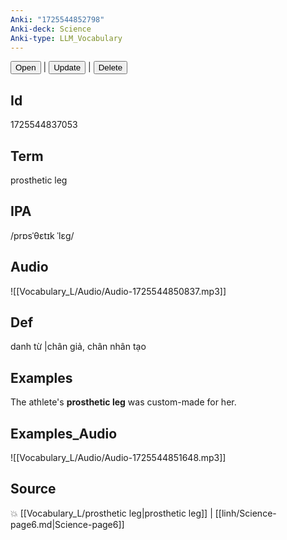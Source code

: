 ```yaml
---
Anki: "1725544852798"
Anki-deck: Science
Anki-type: LLM_Vocabulary
---
```

<button class="anki-btn-open">Open</button> | <button class="anki-btn-update">Update</button> | <button class="anki-btn-delete">Delete</button>

## Id
1725544837053
## Term
prosthetic leg
## IPA
 /prɒsˈθɛtɪk ˈlɛɡ/
## Audio
 ![[Vocabulary_L/Audio/Audio-1725544850837.mp3]]

## Def
 danh từ |chân giả, chân nhân tạo 
## Examples
The athlete's **prosthetic leg** was custom-made for her.

## Examples_Audio
![[Vocabulary_L/Audio/Audio-1725544851648.mp3]]
## Source
💥 [[Vocabulary_L/prosthetic leg|prosthetic leg]] |  [[linh/Science-page6.md|Science-page6]]